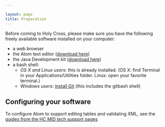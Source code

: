 ```yaml
---

layout: page
title: Preparation
---
```



Before coming to Holy Cross, please make sure you have the following freely available software installed on your computer:


-   a web browser
-   the Atom text editor ([download here](https://atom.io/))
-   the Java Development kit ([download here](http://www.oracle.com/technetwork/java/javase/downloads/jdk8-downloads-2133151.html))
-   a bash shell:
    -   *OS X and Linux users*:  this is already installed.  (OS X:  find Terminal in your Applications/Utilities folder.  Linux:  open your favorite terminal.)
    -   *Windows users*:  [install Git](https://git-scm.com/download/win) (this includes the gitbash shell)



## Configuring your software

To configure Atom to support editing tables and validating XML, see the [guides from the HC MID tech support pages](http://hcmid.github.io/tech/software/)
